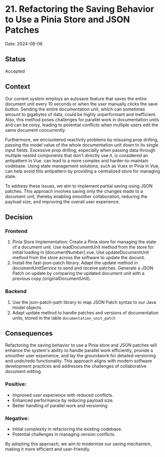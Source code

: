 # 21. Refactoring the Saving Behavior to Use a Pinia Store and JSON Patches

Date: 2024-08-06

## Status

Accepted

## Context

Our current system employs an autosave feature that saves the entire document unit every 10 seconds or when the user manually clicks the save button. Sending the entire documentation unit, which can sometimes amount to gigabytes of data, could be highly unperformant and inefficient. Also, this method poses challenges for parallel work in documentation units and can be noisy, leading to potential conflicts when multiple users edit the same document concurrently.

Furthermore, we encountered reactivity problems by misusing prop drilling, passing the model value of the whole documentation unit down to its single input fields. Excessive prop drilling, especially when passing data through multiple nested components that don't directly use it, is considered an antipattern in Vue. can lead to a more complex and harder-to-maintain codebase. Using state management solutions, such as Vuex or Pinia in Vue, can help avoid this antipattern by providing a centralized store for managing state.

To address these issues, we aim to implement partial saving using JSON patches. This approach involves saving only the changes made to a document unit, thereby enabling smoother collaboration, reducing the payload size, and improving the overall user experience.

## Decision

### Frontend
1. Pinia Store Implementation: Create a Pinia store for managing the state of a document unit.
   Use loadDocumentUnit method from the store for initial loading in [documentNumber].vue.
   Use updateDocumentUnit method from the store across the software to update the docunit.
2. Install the fast-json-patch library. Adapt the update method in documentUnitService to send and receive patches. Generate a JSON Patch on update by comparing the updated document unit with a previous copy (originalDocumentUnit).

### Backend
1. Use the json-patch-path library to map JSON Patch syntax to our Java model objects.
2. Adapt update method to handle patches and versions of documentation units, stored in the table `documentation_unit_patch`


## Consequences

Refactoring the saving behavior to use a Pinia store and JSON patches will enhance the system's ability to handle parallel work efficiently, provide a smoother user experience, and lay the groundwork for detailed versioning and undo/redo functionality. This approach aligns with modern software development practices and addresses the challenges of collaborative document editing.

### Positive:

- Improved user experience with reduced conflicts.
- Enhanced performance by reducing payload size.
- Better handling of parallel work and versioning.

### Negative:

- Initial complexity in refactoring the existing codebase.
- Potential challenges in managing version conflicts.

By adopting this approach, we aim to modernize our saving mechanism, making it more efficient and user-friendly.
